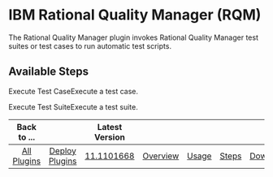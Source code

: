 
# IBM Rational Quality Manager (RQM)

The Rational Quality Manager plugin invokes Rational Quality Manager test suites or test cases to run automatic test scripts.


## Available Steps

Execute Test CaseExecute a test case.

Execute Test SuiteExecute a test suite.



|Back to ...||Latest Version|||||
| :---: | :---: | :---: | :---: | :---: | :---: | :---: |
|[All Plugins](../../index.md)|[Deploy Plugins](../README.md)|[11.1101668](https://raw.githubusercontent.com/UrbanCode/IBM-UCD-PLUGINS/main/files/RationalQualityManager/RQM-11.1101668.zip)|[Overview](overview.md)|[Usage](usage.md)|[Steps](steps.md)|[Downloads](downloads.md)|





